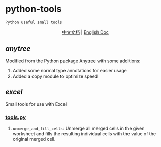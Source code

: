 # python-tools
    Python useful small tools

<p align="center">
   <a href="./doc//README_zh.md">中文文档</a> |
   <a href="./README.md">English Doc</a>
</p>

## ***anytree***
Modified from the Python package [Anytree](https://pypi.org/project/anytree/) with some additions:
1. Added some normal type annotations for easier usage
2. Added a copy module to optimize speed

## ***excel***
Small tools for use with Excel

### [tools.py](./excel/tools.py)
1. `unmerge_and_fill_cells`: Unmerge all merged cells in the given worksheet and fills the resulting individual cells with the value of the original merged cell.